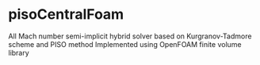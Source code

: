 # pisoCentralFoam
All Mach number semi-implicit hybrid solver based on Kurgranov-Tadmore scheme and PISO method
Implemented using OpenFOAM finite volume library
